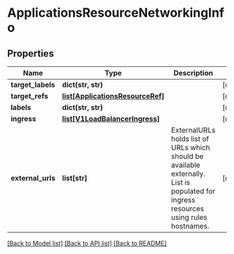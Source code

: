 # ApplicationsResourceNetworkingInfo

## Properties
Name | Type | Description | Notes
------------ | ------------- | ------------- | -------------
**target_labels** | **dict(str, str)** |  | [optional] 
**target_refs** | [**list[ApplicationsResourceRef]**](ApplicationsResourceRef.md) |  | [optional] 
**labels** | **dict(str, str)** |  | [optional] 
**ingress** | [**list[V1LoadBalancerIngress]**](V1LoadBalancerIngress.md) |  | [optional] 
**external_urls** | **list[str]** | ExternalURLs holds list of URLs which should be available externally. List is populated for ingress resources using rules hostnames. | [optional] 

[[Back to Model list]](../README.md#documentation-for-models) [[Back to API list]](../README.md#documentation-for-api-endpoints) [[Back to README]](../README.md)

